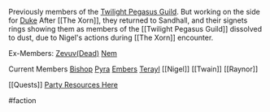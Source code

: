 Previously members of the [Twilight Pegasus Guild](Twilight%20Pegasus%20Guild.md).
But working on the side for [Duke](Duke's%20Organisation.md)
After [[The Xorn]], they returned to Sandhall, and their signets rings showing them as members of the [[Twilight Pegasus Guild]] dissolved to dust, due to Nigel's actions during [[The Xorn]] encounter.

Ex-Members:
[Zevuv(Dead)](Zevuv(Dead).md)
[Nem](Nem.md)

Current Members
[Bishop](Bishop.md)
[Pyra](Pyra.md)
[Embers](Embers.md)
[Terayl](Terayl)
[[Nigel]]
[[Twain]]
[[Raynor]]

[[Quests]]
[Party Resources Here](Party-Resources.md)


#faction